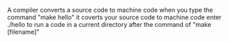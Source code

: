 A compiler converts a source code to machine code
when you type the command "make hello" it coverts your source code to machine code
enter ./hello to run a code in a current directory after the command of "make [filename]"

